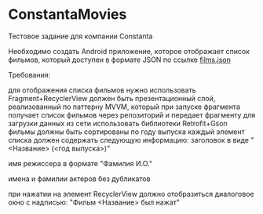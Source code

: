 # ConstantaMovies
Тестовое задание для компании Constanta

Необходимо создать Android приложение, которое отображает список фильмов, который доступен в формате JSON по ссылке [films.json](https://raw.githubusercontent.com/constanta-android-dev/intership-wellcome-task/main/films.json)

Требования:

для отображения списка фильмов нужно использовать Fragment+RecyclerView
должен быть презентационный слой, реализованный по паттерну MVVM, который при запуске фрагмента получает список фильмов через репозиторий и передает фрагменту
для загрузки данных из сети использовать библиотеки Retrofit+Gson
фильмы должны быть сортированы по году выпуска
каждый элемент списка должен содержать следующую информацию:
заголовок в виде "<Название> (<год выпуска>)"

имя режиссера в формате "Фамилия И.О."

имена и фамилии актеров без дубликатов

при нажатии на элемент RecyclerView должно отобразиться диалоговое окно с надписью: "Фильм <Название> был нажат"
